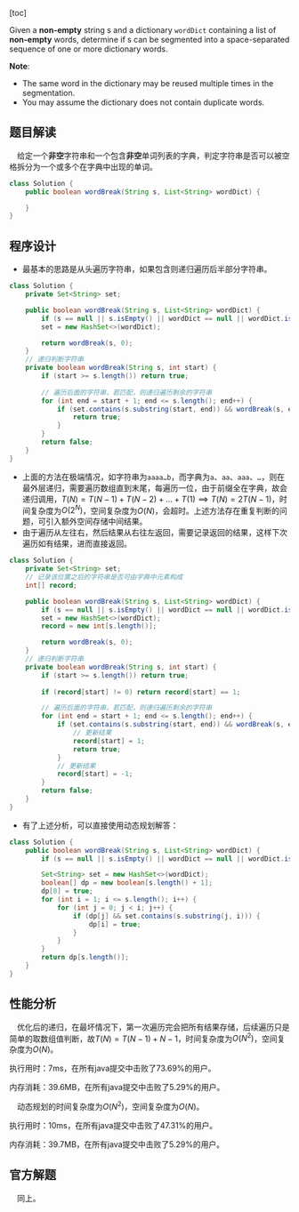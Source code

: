 [toc]

Given a **non-empty** string s and a dictionary `wordDict` containing a list of **non-empty** words, determine if s can be segmented into a space-separated sequence of one or more dictionary words.



**Note**:

* The same word in the dictionary may be reused multiple times in the segmentation.
* You may assume the dictionary does not contain duplicate words.



## 题目解读

&emsp;给定一个**非空**字符串和一个包含**非空**单词列表的字典，判定字符串是否可以被空格拆分为一个或多个在字典中出现的单词。

```java
class Solution {
    public boolean wordBreak(String s, List<String> wordDict) {

    }
}
```

## 程序设计

* 最基本的思路是从头遍历字符串，如果包含则递归遍历后半部分字符串。

```java
class Solution {
    private Set<String> set;

    public boolean wordBreak(String s, List<String> wordDict) {
        if (s == null || s.isEmpty() || wordDict == null || wordDict.isEmpty()) return false;
        set = new HashSet<>(wordDict);

        return wordBreak(s, 0);
    }
	// 递归判断字符串
    private boolean wordBreak(String s, int start) {
        if (start >= s.length()) return true;
	
        // 遍历后面的字符串，若匹配，则递归遍历剩余的字符串
        for (int end = start + 1; end <= s.length(); end++) {
            if (set.contains(s.substring(start, end)) && wordBreak(s, end)) {
                return true;
            }
        }
        return false;
    }
}
```

* 上面的方法在极端情况，如字符串为`aaaa…b`，而字典为`a`、`aa`、`aaa`、`…`，则在最外层递归，需要遍历数组直到末尾，每遍历一位，由于前缀全在字典，故会递归调用，$T(N) = T(N - 1) + T(N - 2) + \dots + T(1) \implies T(N) = 2T(N - 1)$，时间复杂度为$O(2^N)$，空间复杂度为$O(N)$，会超时。上述方法存在重复判断的问题，可引入额外空间存储中间结果。
* 由于遍历从左往右，然后结果从右往左返回，需要记录返回的结果，这样下次遍历如有结果，进而直接返回。

```java
class Solution {
    private Set<String> set;
    // 记录该位置之后的字符串是否可由字典中元素构成
    int[] record;

    public boolean wordBreak(String s, List<String> wordDict) {
        if (s == null || s.isEmpty() || wordDict == null || wordDict.isEmpty()) return false;
        set = new HashSet<>(wordDict);
        record = new int[s.length()];

        return wordBreak(s, 0);
    }
	// 递归判断字符串
    private boolean wordBreak(String s, int start) {
        if (start >= s.length()) return true;
	
        if (record[start] != 0) return record[start] == 1; 

        // 遍历后面的字符串，若匹配，则递归遍历剩余的字符串
        for (int end = start + 1; end <= s.length(); end++) {
            if (set.contains(s.substring(start, end)) && wordBreak(s, end)) {
                // 更新结果
                record[start] = 1;
                return true;
            }
            // 更新结果
            record[start] = -1;
        }
        return false;
    }
}
```

* 有了上述分析，可以直接使用动态规划解答：

```java
class Solution {
    public boolean wordBreak(String s, List<String> wordDict) {
        if (s == null || s.isEmpty() || wordDict == null || wordDict.isEmpty()) return false;

        Set<String> set = new HashSet<>(wordDict);
        boolean[] dp = new boolean[s.length() + 1];
        dp[0] = true;
        for (int i = 1; i <= s.length(); i++) {
            for (int j = 0; j < i; j++) {
                if (dp[j] && set.contains(s.substring(j, i))) {
                    dp[i] = true;
                }
            }
        }
        return dp[s.length()];
    }
}
```

## 性能分析

&emsp;优化后的递归，在最坏情况下，第一次遍历完会把所有结果存储，后续遍历只是简单的取数组值判断，故$T(N) = T(N - 1) + N - 1$，时间复杂度为$O(N^2)$，空间复杂度为$O(N)$。

执行用时：7ms，在所有java提交中击败了73.69%的用户。

内存消耗：39.6MB，在所有java提交中击败了5.29%的用户。

&emsp;动态规划的时间复杂度为$O(N^2)$，空间复杂度为$O(N)$。

执行用时：10ms，在所有java提交中击败了47.31%的用户。

内存消耗：39.7MB，在所有java提交中击败了5.29%的用户。

## 官方解题

&emsp;同上。